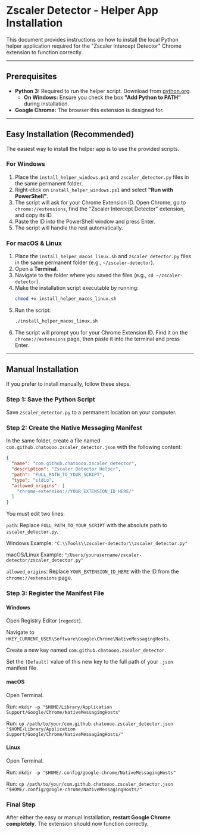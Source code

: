 # Zscaler Detector - Helper App Installation

This document provides instructions on how to install the local Python helper application required for the "Zscaler Intercept Detector" Chrome extension to function correctly.

---

## Prerequisites

- **Python 3:** Required to run the helper script. Download from [python.org](https://www.python.org/).
  - **On Windows:** Ensure you check the box **"Add Python to PATH"** during installation.
- **Google Chrome:** The browser this extension is designed for.

---

## Easy Installation (Recommended)

The easiest way to install the helper app is to use the provided scripts.

### For Windows

1.  Place the `install_helper_windows.ps1` and `zscaler_detector.py` files in the same permanent folder.
2.  Right-click on `install_helper_windows.ps1` and select **"Run with PowerShell"**.
3.  The script will ask for your Chrome Extension ID. Open Chrome, go to `chrome://extensions`, find the "Zscaler Intercept Detector" extension, and copy its ID.
4.  Paste the ID into the PowerShell window and press Enter.
5.  The script will handle the rest automatically.

### For macOS & Linux

1.  Place the `install_helper_macos_linux.sh` and `zscaler_detector.py` files in the same permanent folder (e.g., `~/zscaler-detector`).
2.  Open a **Terminal**.
3.  Navigate to the folder where you saved the files (e.g., `cd ~/zscaler-detector`).
4.  Make the installation script executable by running:
    ```bash
    chmod +x install_helper_macos_linux.sh
    ```
5.  Run the script:
    ```bash
    ./install_helper_macos_linux.sh
    ```
6.  The script will prompt you for your Chrome Extension ID. Find it on the `chrome://extensions` page, then paste it into the terminal and press Enter.

---

## Manual Installation

If you prefer to install manually, follow these steps.

### Step 1: Save the Python Script

Save `zscaler_detector.py` to a permanent location on your computer.

### Step 2: Create the Native Messaging Manifest

In the same folder, create a file named `com.github.chatoooo.zscaler_detector.json` with the following content:

```json
{
  "name": "com.github.chatoooo.zscaler_detector",
  "description": "Zscaler Detector Helper",
  "path": "FULL_PATH_TO_YOUR_SCRIPT",
  "type": "stdio",
  "allowed_origins": [
    "chrome-extension://YOUR_EXTENSION_ID_HERE/"
  ]
}
```

You must edit two lines:

`path`: Replace `FULL_PATH_TO_YOUR_SCRIPT` with the absolute path to `zscaler_detector.py`.

Windows Example: `"C:\\Tools\\zscaler-detector\\zscaler_detector.py"`

macOS/Linux Example: `"/Users/yourusername/zscaler-detector/zscaler_detector.py"`

`allowed_origins`: Replace `YOUR_EXTENSION_ID_HERE` with the ID from the `chrome://extensions` page.

### Step 3: Register the Manifest File
#### Windows
Open Registry Editor (`regedit`).

Navigate to `HKEY_CURRENT_USER\Software\Google\Chrome\NativeMessagingHosts`.

Create a new key named `com.github.chatoooo.zscaler_detector`.

Set the `(Default)` value of this new key to the full path of your `.json` manifest file.

#### macOS
Open Terminal.

Run: `mkdir -p "$HOME/Library/Application Support/Google/Chrome/NativeMessagingHosts"`

Run: `cp /path/to/your/com.github.chatoooo.zscaler_detector.json "$HOME/Library/Application Support/Google/Chrome/NativeMessagingHosts/"`

#### Linux
Open Terminal.

Run: `mkdir -p "$HOME/.config/google-chrome/NativeMessagingHosts"`

Run: `cp /path/to/your/com.github.chatoooo.zscaler_detector.json "$HOME/.config/google-chrome/NativeMessagingHosts/"`

### Final Step
After either the easy or manual installation, **restart Google Chrome completely**. The extension should now function correctly.
